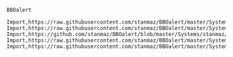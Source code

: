     BBOalert

    Import,https://raw.githubusercontent.com/stanmaz/BBOalert/master/Systems/stanmaz/opening_1C.md
    Import,https://raw.githubusercontent.com/stanmaz/BBOalert/master/Systems/stanmaz/opening_1D.md
    Import,https://github.com/stanmaz/BBOalert/blob/master/Systems/stanmaz/opening_1NT.md
    Import,https://raw.githubusercontent.com/stanmaz/BBOalert/master/Systems/stanmaz/other_openings.md
    Import,https://raw.githubusercontent.com/stanmaz/BBOalert/master/Systems/stanmaz/overcalls.md
